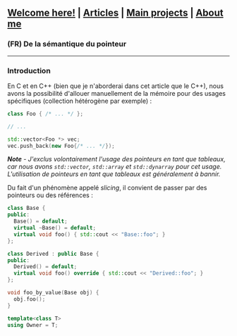 ## [Welcome here!](https://vpenando.github.io) | [Articles](https://vpenando.github.io/articles.html) | [Main projects](https://vpenando.github.io/projects.html) | [About me](https://vpenando.github.io/about.html)

### (FR) De la sémantique du pointeur

---

### Introduction
En C et en C++ (bien que je n'aborderai dans cet article que le C++), nous avons la possibilité d'allouer manuellement de la mémoire pour des usages spécifiques (collection hétérogène par exemple) :
```cpp
class Foo { /* ... */ };

// ...

std::vector<Foo *> vec;
vec.push_back(new Foo{/* ... */});
```
***Note*** - *J'exclus volontairement l'usage des pointeurs en tant que tableaux, car nous avons `std::vector`, `std::array` et `std::dynarray` pour cet usage. L'utilisation de pointeurs en tant que tableaux est généralement à bannir.*

Du fait d'un phénomène appelé *slicing*, il convient de passer par des pointeurs ou des références :
```cpp
class Base {
public:
  Base() = default;
  virtual ~Base() = default;
  virtual void foo() { std::cout << "Base::foo"; }
};

class Derived : public Base {
public:
  Derived() = default;
  virtual void foo() override { std::cout << "Derived::foo"; }
};

void foo_by_value(Base obj) {
  obj.foo();
}
```

```cpp
template<class T>
using Owner = T;
```
